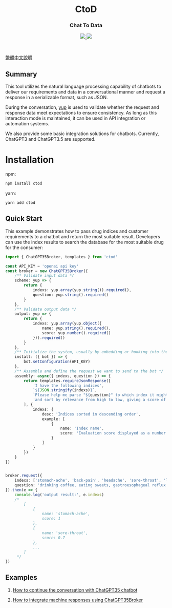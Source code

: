<br>

<h1 align="center">CtoD</h1>
<h3 align="center">Chat To Data</h3>

<p align="center">
    <a href="https://www.npmjs.com/package/ctod">
        <img src="https://img.shields.io/npm/v/ctod.svg">
    </a>
    <a href="https://github.com/KHC-ZhiHao/ctod">
        <img src="https://img.shields.io/github/stars/KHC-ZhiHao/ctod.svg?style=social">
    </a>
    <br>
</p>

<br>

[繁體中文說明](./README-TW.md)

## Summary

This tool utilizes the natural language processing capability of chatbots to deliver our requirements and data in a conversational manner and request a response in a serializable format, such as JSON.

During the conversation, [yup](https://github.com/jquense/yup) is used to validate whether the request and response data meet expectations to ensure consistency. As long as this interaction mode is maintained, it can be used in API integration or automation systems.

We also provide some basic integration solutions for chatbots. Currently, ChatGPT3 and ChatGPT3.5 are supported.

# Installation

npm:

```bash
npm install ctod
```

yarn:

```bash
yarn add ctod
```

## Quick Start

This example demonstrates how to pass drug indices and customer requirements to a chatbot and return the most suitable result. Developers can use the index results to search the database for the most suitable drug for the consumer:

```ts
import { ChatGPT35Broker, templates } from 'ctod'

const API_KEY = 'openai api key'
const broker = new ChatGPT35Broker({
    /** Validate input data */
    scheme: yup => {
        return {
            indexs: yup.array(yup.string()).required(),
            question: yup.string().required()
        }
    },
    /** Validate output data */
    output: yup => {
        return {
            indexs: yup.array(yup.object({
                name: yup.string().required(),
                score: yup.number().required()
            })).required()
        }
    },
    /** Initialize the system, usually by embedding or hooking into the life cycle */
    install: ({ bot }) => {
        bot.setConfiguration(API_KEY)
    },
    /** Assemble and define the request we want to send to the bot */
    assembly: async({ indexs, question }) => {
        return templates.requireJsonResponse([
            'I have the following indices',
            `${JSON.stringify(indexs)}`,
            `Please help me parse "${question}" to which index it might belong`,
            'and sort by relevance from high to low, giving a score of 0 to 1.'
        ], {
            indexs: {
                desc: 'Indices sorted in descending order',
                example: [
                    {
                        name: 'Index name',
                        score: 'Evaluation score displayed as a number'
                    }
                ]
            }
        })
    }
})


broker.request({
    indexs: ['stomach-ache', 'back-pain', 'headache', 'sore-throat', 'limb-pain'],
    question: 'drinking coffee, eating sweets, gastroesophageal reflux'
}).then(e => {
    console.log('output result:', e.indexs)
    /*
        [
            {
                name: 'stomach-ache',
                score: 1
            },
            {
                name: 'sore-throat',
                score: 0.7
            },
            ...
        ]
     */
})
```

## Examples

1. [How to continue the conversation with ChatGPT35 chatbot](./examples/chatgpt3.5.ts)

2. [How to integrate machine responses using ChatGPT35Broker](./examples/chatgpt3.5-broker.ts)
